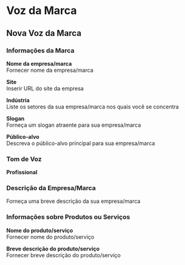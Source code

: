 # Voz da Marca

## Nova Voz da Marca

### Informações da Marca

**Nome da empresa/marca**  
Fornecer nome da empresa/marca

**Site**  
Inserir URL do site da empresa

**Indústria**  
Liste os setores da sua empresa/marca nos quais você se concentra

**Slogan**  
Forneça um slogan atraente para sua empresa/marca

**Público-alvo**  
Descreva o público-alvo principal para sua empresa/marca

### Tom de Voz

**Profissional**

### Descrição da Empresa/Marca

Forneça uma breve descrição da sua empresa/marca

### Informações sobre Produtos ou Serviços

**Nome do produto/serviço**  
Fornecer nome do produto/serviço

**Breve descrição do produto/serviço**  
Fornecer breve descrição do produto/serviço
